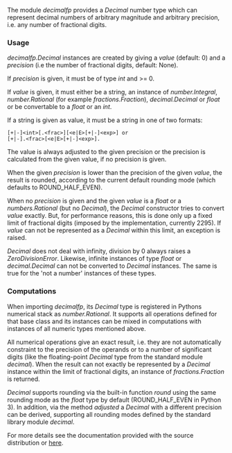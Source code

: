 The module _decimalfp_ provides a _Decimal_ number type which can represent
decimal numbers of arbitrary magnitude and arbitrary precision, i.e. any
number of fractional digits.

### Usage

_decimalfp.Decimal_ instances are created by giving a _value_ (default: 0) and
a _precision_ (i.e the number of fractional digits, default: None).

If _precision_ is given, it must be of type _int_ and >= 0.

If _value_ is given, it must either be a string, an instance of 
_number.Integral_, _number.Rational_ (for example _fractions.Fraction_), 
_decimal.Decimal_ or _float_ or be convertable to a _float_ or an _int_.

If a string is given as value, it must be a string in one of two formats:

    [+|-]<int>[.<frac>][<e|E>[+|-]<exp>] or
    [+|-].<frac>[<e|E>[+|-]<exp>].

The value is always adjusted to the given precision or the precision is
calculated from the given value, if no precision is given.

When the given _precision_ is lower than the precision of the given _value_,
the result is rounded, according to the current default rounding mode (which 
defaults to ROUND_HALF_EVEN).

When no _precision_ is given and the given _value_ is a _float_ or a
_numbers.Rational_ (but no _Decimal_), the _Decimal_ constructor tries to
convert _value_ exactly. But, for performance reasons, this is done only up a
fixed limit of fractional digits (imposed by the implementation, currently 
2295). If _value_ can not be represented as a _Decimal_ within this limit, an 
exception is raised.

_Decimal_ does not deal with infinity, division by 0 always raises a
_ZeroDivisionError_. Likewise, infinite instances of type _float_ or
_decimal.Decimal_ can not be converted to _Decimal_ instances. The same is
true for the 'not a number' instances of these types.

### Computations

When importing _decimalfp_, its _Decimal_ type is registered in Pythons
numerical stack as _number.Rational_. It supports all operations defined for
that base class and its instances can be mixed in computations with instances
of all numeric types mentioned above.

All numerical operations give an exact result, i.e. they are not automatically
constraint to the precision of the operands or to a number of significant
digits (like the floating-point _Decimal_ type from the standard module
_decimal_). When the result can not exactly be represented by a _Decimal_
instance within the limit of fractional digits, an instance of
_fractions.Fraction_ is returned.

_Decimal_ supports rounding via the built-in function _round_ using the same
rounding mode as the _float_ type by default (ROUND_HALF_EVEN in Python 3). In addition, via the method _adjusted_ a _Decimal_ with a different precision can be derived, supporting all rounding modes defined by the standard library module _decimal_.

For more details see the documentation provided with the source distribution
or [here](https://decimalfp.readthedocs.io/en/latest).
